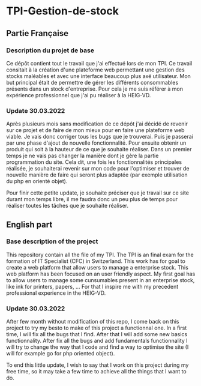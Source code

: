 # TPI-Gestion-de-stock

## Partie Française

### Description du projet de base
Ce dépôt contient tout le travail que j'ai effectué lors de mon TPI. Ce travail consitait à la création d'une plateforme web permettant une gestion des stocks maléables et avec une interface beaucoup plus axé utilisateur. Mon but principal était de permettre de gérer les différents consommables présents dans un stock d'entreprise. Pour cela je me suis référer à mon expérience professionnel que j'ai pu réaliser à la HEIG-VD.


### Update 30.03.2022
Après plusieurs mois sans modification de ce dépôt j'ai décidé de revenir sur ce projet et de faire de mon mieux pour en faire une plateforme web viable. Je vais donc corriger tous les bugs que je trouverai. Puis je passerai par une phase d'ajout de nouvelle fonctionnalité. Pour ensuite obtenir un produit qui soit à la hauteur de ce que je souhaite réaliser. Dans un premier temps je ne vais pas changer la manière dont je gère la partie programmation du site. Cela dit, une fois les fonctionnalités principales réalisée, je souhaiterai revenir sur mon code pour l'optimiser et trouver de nouvelle manière de faire qui seront plus adaptée (par exemple utilisation du php en orienté objet).

Pour finir cette petite update, je souhaite préciser que je travail sur ce site durant mon temps libre, il me faudra donc un peu plus de temps pour réaliser toutes les tâches que je souhaite réaliser.




## English part

### Base description of the project
This repository contain all the file of my TPI. The TPI is an final exam for the formation of IT Specialist (CFC) in Switzerland. This work has for goal to create a web platform that allow users to manage a enterprise stock. This web platform has been focused on an user friendly aspect. My first goal has to allow users to manage some cunsumables present in an enterprise stock, like ink for printers, papers, ...
For that I inspire me with my precedent professional experience in the HEIG-VD.


### Update 30.03.2022
After few month without modification of this repo, I come back on this project to try my besto to make of this project a functionnal one. In a first time, I will fix all the bugs that I find. After that I will add some new basics functionnality. After fix all the bugs and add fundamentals functionnality I will try to change the way that I code and find a way to optimise the site (I will for example go for php oriented object).

To end this little update, I wish to say that I work on this project during my free time, so it may take a few time to achieve all the things that I want to do.